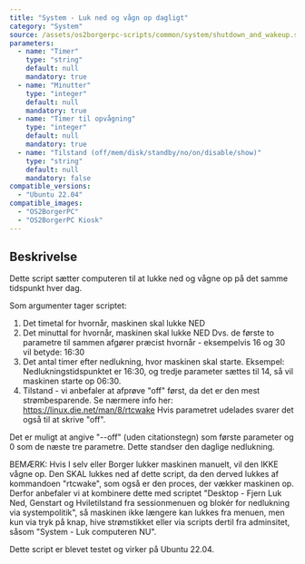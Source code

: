```yaml
---
title: "System - Luk ned og vågn op dagligt"
category: "System"
source: /assets/os2borgerpc-scripts/common/system/shutdown_and_wakeup.sh
parameters:
  - name: "Timer"
    type: "string"
    default: null
    mandatory: true
  - name: "Minutter"
    type: "integer"
    default: null
    mandatory: true
  - name: "Timer til opvågning"
    type: "integer"
    default: null
    mandatory: true
  - name: "Tilstand (off/mem/disk/standby/no/on/disable/show)"
    type: "string"
    default: null
    mandatory: false
compatible_versions: 
  - "Ubuntu 22.04"
compatible_images:
  - "OS2BorgerPC"
  - "OS2BorgerPC Kiosk"
---
```


## Beskrivelse
Dette script sætter computeren til at lukke ned og vågne op på det samme tidspunkt hver dag.

Som argumenter tager scriptet: 
1. Det timetal for hvornår, maskinen skal lukke NED
2. Det minuttal for hvornår, maskinen skal lukke NED
    Dvs. de første to parametre til sammen afgører præcist hvornår - eksempelvis 16 og 30 vil betyde: 16:30
3. Det antal timer efter nedlukning, hvor maskinen skal starte.
    Eksempel: Nedlukningstidspunktet er 16:30, og tredje parameter sættes til 14, så vil maskinen starte op 06:30.
4. Tilstand - vi anbefaler at afprøve "off" først, da det er den mest strømbesparende.
   Se nærmere info her: https://linux.die.net/man/8/rtcwake
   Hvis parametret udelades svarer det også til at skrive "off".

Det er muligt at angive "--off" (uden citationstegn) som første parameter og 0 som de næste tre parametre. Dette standser den daglige nedlukning.

BEMÆRK:
Hvis I selv eller Borger lukker maskinen manuelt, vil den IKKE vågne op. Den SKAL lukkes ned af dette script, da den derved lukkes af kommandoen "rtcwake", som også er den proces, der vækker maskinen op.
Derfor anbefaler vi at kombinere dette med scriptet "Desktop - Fjern Luk Ned, Genstart og Hviletilstand fra sessionmenuen og blokér for nedlukning via systempolitik", så maskinen ikke længere kan lukkes fra menuen, men kun via tryk på knap, hive strømstikket eller via scripts dertil fra adminsitet, såsom "System - Luk computeren NU".

Dette script er blevet testet og virker på Ubuntu 22.04.